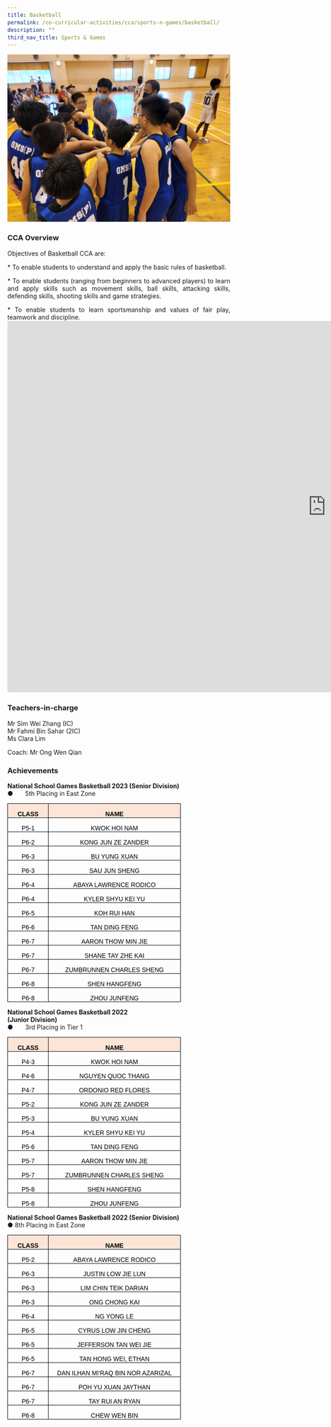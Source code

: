 ```yaml
---
title: Basketball
permalink: /co-curricular-activities/cca/sports-n-games/basketball/
description: ""
third_nav_title: Sports & Games
---
```


![](/images/BasB1.jpg)
### CCA Overview  
<p style="text-align: justify;">Objectives of Basketball CCA are:<br>
</p><p style="text-align: justify;">*   To enable students to understand and apply the basic rules of basketball.<br>
</p><p style="text-align: justify;">*   To enable students (ranging from beginners to advanced players) to learn and apply skills such as movement skills, ball skills, attacking skills, defending skills, shooting skills and game strategies.<br>
</p><p style="text-align: justify;">*   To enable students to learn sportsmanship and values of fair play, teamwork and discipline.<br>

<iframe allowfullscreen="true" height="839" width="1440" frameborder="0" src="https://docs.google.com/presentation/d/e/2PACX-1vRXGNqlQpZUnn017aoSsi3OcL826EMbV1Kg8FhG3hP6DDeihp8678DK89OLXpK0i2IWd6Ug-x0oI5Z3/embed?start=true&amp;loop=true&amp;delayms=3000"></iframe>

### Teachers-in-charge
Mr Sim Wei Zhang (IC)<br>
Mr Fahmi Bin Sahar (2IC)<br>
Ms Clara Lim

Coach: Mr Ong Wen Qian

### Achievements
**National School Games Basketball 2023 (Senior Division)**<br>
●&nbsp;&nbsp;&nbsp;&nbsp;&nbsp;&nbsp; 5th Placing in East Zone

<table class="MsoNormalTable" border="0" cellspacing="0" cellpadding="0" width="360" style="border-collapse:collapse;mso-table-layout-alt:fixed;mso-yfti-tbllook:
 1024;mso-padding-alt:0cm 5.4pt 0cm 5.4pt"><tbody><tr style="mso-yfti-irow:0;mso-yfti-firstrow:yes;height:20.1pt"><td width="77" style="width:57.75pt;border:solid black 1.0pt;mso-border-alt:
  solid black .5pt;background:#FCE4D6;padding:0cm 5.4pt 0cm 5.4pt;height:20.1pt"><p class="MsoNormal" align="center" style="margin-bottom:0cm;text-align:center;
  line-height:normal"><b style="mso-bidi-font-weight:normal"><span style="font-family:&quot;Arial&quot;,sans-serif;mso-fareast-font-family:Arial;
  color:black">CLASS</span></b></p></td><td width="283" style="width:212.25pt;border:solid black 1.0pt;border-left:
  none;mso-border-top-alt:solid black .5pt;mso-border-bottom-alt:solid black .5pt;
  mso-border-right-alt:solid black .5pt;background:#FCE4D6;padding:0cm 5.4pt 0cm 5.4pt;
  height:20.1pt"><p class="MsoNormal" align="center" style="margin-bottom:0cm;text-align:center;
  line-height:normal"><b style="mso-bidi-font-weight:normal"><span style="font-family:&quot;Arial&quot;,sans-serif;mso-fareast-font-family:Arial;
  color:black">NAME</span></b></p></td></tr><tr style="mso-yfti-irow:1;height:20.1pt"><td width="77" style="width:57.75pt;border:solid black 1.0pt;border-top:none;
  mso-border-left-alt:solid black .5pt;mso-border-bottom-alt:solid black .5pt;
  mso-border-right-alt:solid black .5pt;padding:0cm 5.4pt 0cm 5.4pt;height:
  20.1pt"><p class="MsoNormal" align="center" style="margin-bottom:0cm;text-align:center;
  line-height:normal"><span style="font-family:&quot;Arial&quot;,sans-serif;mso-fareast-font-family:
  Arial;color:black">P5-1</span></p></td><td width="283" style="width:212.25pt;border-top:none;border-left:none;
  border-bottom:solid black 1.0pt;border-right:solid black 1.0pt;mso-border-bottom-alt:
  solid black .5pt;mso-border-right-alt:solid black .5pt;padding:0cm 5.4pt 0cm 5.4pt;
  height:20.1pt"><p class="MsoNormal" align="center" style="margin-bottom:0cm;text-align:center;
  line-height:normal"><span style="font-family:&quot;Arial&quot;,sans-serif;mso-fareast-font-family:
  Arial;color:black">KWOK HOI NAM</span></p></td></tr><tr style="mso-yfti-irow:2;height:20.1pt"><td width="77" style="width:57.75pt;border:solid black 1.0pt;border-top:none;
  mso-border-left-alt:solid black .5pt;mso-border-bottom-alt:solid black .5pt;
  mso-border-right-alt:solid black .5pt;padding:0cm 5.4pt 0cm 5.4pt;height:
  20.1pt"><p class="MsoNormal" align="center" style="margin-bottom:0cm;text-align:center;
  line-height:normal"><span style="font-family:&quot;Arial&quot;,sans-serif;mso-fareast-font-family:
  Arial;color:black">P6-2</span></p></td><td width="283" style="width:212.25pt;border-top:none;border-left:none;
  border-bottom:solid black 1.0pt;border-right:solid black 1.0pt;mso-border-bottom-alt:
  solid black .5pt;mso-border-right-alt:solid black .5pt;padding:0cm 5.4pt 0cm 5.4pt;
  height:20.1pt"><p class="MsoNormal" align="center" style="margin-bottom:0cm;text-align:center;
  line-height:normal"><span style="font-family:&quot;Arial&quot;,sans-serif;mso-fareast-font-family:
  Arial;color:black">KONG JUN ZE ZANDER</span></p></td></tr><tr style="mso-yfti-irow:3;height:20.1pt"><td width="77" style="width:57.75pt;border:solid black 1.0pt;border-top:none;
  mso-border-left-alt:solid black .5pt;mso-border-bottom-alt:solid black .5pt;
  mso-border-right-alt:solid black .5pt;padding:0cm 5.4pt 0cm 5.4pt;height:
  20.1pt"><p class="MsoNormal" align="center" style="margin-bottom:0cm;text-align:center;
  line-height:normal"><span style="font-family:&quot;Arial&quot;,sans-serif;mso-fareast-font-family:
  Arial;color:black">P6-3</span></p></td><td width="283" style="width:212.25pt;border-top:none;border-left:none;
  border-bottom:solid black 1.0pt;border-right:solid black 1.0pt;mso-border-bottom-alt:
  solid black .5pt;mso-border-right-alt:solid black .5pt;padding:0cm 5.4pt 0cm 5.4pt;
  height:20.1pt"><p class="MsoNormal" align="center" style="margin-bottom:0cm;text-align:center;
  line-height:normal"><span style="font-family:&quot;Arial&quot;,sans-serif;mso-fareast-font-family:
  Arial;color:black">BU YUNG XUAN</span></p></td></tr><tr style="mso-yfti-irow:4;height:20.1pt"><td width="77" style="width:57.75pt;border:solid black 1.0pt;border-top:none;
  mso-border-left-alt:solid black .5pt;mso-border-bottom-alt:solid black .5pt;
  mso-border-right-alt:solid black .5pt;padding:0cm 5.4pt 0cm 5.4pt;height:
  20.1pt"><p class="MsoNormal" align="center" style="margin-bottom:0cm;text-align:center;
  line-height:normal"><span style="font-family:&quot;Arial&quot;,sans-serif;mso-fareast-font-family:
  Arial;color:black">P6-3</span></p></td><td width="283" style="width:212.25pt;border-top:none;border-left:none;
  border-bottom:solid black 1.0pt;border-right:solid black 1.0pt;mso-border-bottom-alt:
  solid black .5pt;mso-border-right-alt:solid black .5pt;padding:0cm 5.4pt 0cm 5.4pt;
  height:20.1pt"><p class="MsoNormal" align="center" style="margin-bottom:0cm;text-align:center;
  line-height:normal"><span style="font-family:&quot;Arial&quot;,sans-serif;mso-fareast-font-family:
  Arial;color:black">SAU JUN SHENG</span></p></td></tr><tr style="mso-yfti-irow:5;height:20.1pt"><td width="77" style="width:57.75pt;border:solid black 1.0pt;border-top:none;
  mso-border-left-alt:solid black .5pt;mso-border-bottom-alt:solid black .5pt;
  mso-border-right-alt:solid black .5pt;padding:0cm 5.4pt 0cm 5.4pt;height:
  20.1pt"><p class="MsoNormal" align="center" style="margin-bottom:0cm;text-align:center;
  line-height:normal"><span style="font-family:&quot;Arial&quot;,sans-serif;mso-fareast-font-family:
  Arial;color:black">P6-4</span></p></td><td width="283" style="width:212.25pt;border-top:none;border-left:none;
  border-bottom:solid black 1.0pt;border-right:solid black 1.0pt;mso-border-bottom-alt:
  solid black .5pt;mso-border-right-alt:solid black .5pt;padding:0cm 5.4pt 0cm 5.4pt;
  height:20.1pt"><p class="MsoNormal" align="center" style="margin-bottom:0cm;text-align:center;
  line-height:normal"><span style="font-family:&quot;Arial&quot;,sans-serif;mso-fareast-font-family:
  Arial;color:black">ABAYA LAWRENCE RODICO</span></p></td></tr><tr style="mso-yfti-irow:6;height:20.1pt"><td width="77" style="width:57.75pt;border:solid black 1.0pt;border-top:none;
  mso-border-left-alt:solid black .5pt;mso-border-bottom-alt:solid black .5pt;
  mso-border-right-alt:solid black .5pt;padding:0cm 5.4pt 0cm 5.4pt;height:
  20.1pt"><p class="MsoNormal" align="center" style="margin-bottom:0cm;text-align:center;
  line-height:normal"><span style="font-family:&quot;Arial&quot;,sans-serif;mso-fareast-font-family:
  Arial;color:black">P6-4</span></p></td><td width="283" style="width:212.25pt;border-top:none;border-left:none;
  border-bottom:solid black 1.0pt;border-right:solid black 1.0pt;mso-border-bottom-alt:
  solid black .5pt;mso-border-right-alt:solid black .5pt;padding:0cm 5.4pt 0cm 5.4pt;
  height:20.1pt"><p class="MsoNormal" align="center" style="margin-bottom:0cm;text-align:center;
  line-height:normal"><span style="font-family:&quot;Arial&quot;,sans-serif;mso-fareast-font-family:
  Arial;color:black">KYLER SHYU KEI YU</span></p></td></tr><tr style="mso-yfti-irow:7;height:20.1pt"><td width="77" style="width:57.75pt;border:solid black 1.0pt;border-top:none;
  mso-border-left-alt:solid black .5pt;mso-border-bottom-alt:solid black .5pt;
  mso-border-right-alt:solid black .5pt;padding:0cm 5.4pt 0cm 5.4pt;height:
  20.1pt"><p class="MsoNormal" align="center" style="margin-bottom:0cm;text-align:center;
  line-height:normal"><span style="font-family:&quot;Arial&quot;,sans-serif;mso-fareast-font-family:
  Arial;color:black">P6-5</span></p></td><td width="283" style="width:212.25pt;border-top:none;border-left:none;
  border-bottom:solid black 1.0pt;border-right:solid black 1.0pt;mso-border-bottom-alt:
  solid black .5pt;mso-border-right-alt:solid black .5pt;padding:0cm 5.4pt 0cm 5.4pt;
  height:20.1pt"><p class="MsoNormal" align="center" style="margin-bottom:0cm;text-align:center;
  line-height:normal"><span style="font-family:&quot;Arial&quot;,sans-serif;mso-fareast-font-family:
  Arial;color:black">KOH RUI HAN</span></p></td></tr><tr style="mso-yfti-irow:8;height:20.1pt"><td width="77" style="width:57.75pt;border:solid black 1.0pt;border-top:none;
  mso-border-left-alt:solid black .5pt;mso-border-bottom-alt:solid black .5pt;
  mso-border-right-alt:solid black .5pt;padding:0cm 5.4pt 0cm 5.4pt;height:
  20.1pt"><p class="MsoNormal" align="center" style="margin-bottom:0cm;text-align:center;
  line-height:normal"><span style="font-family:&quot;Arial&quot;,sans-serif;mso-fareast-font-family:
  Arial;color:black">P6-6</span></p></td><td width="283" style="width:212.25pt;border-top:none;border-left:none;
  border-bottom:solid black 1.0pt;border-right:solid black 1.0pt;mso-border-bottom-alt:
  solid black .5pt;mso-border-right-alt:solid black .5pt;padding:0cm 5.4pt 0cm 5.4pt;
  height:20.1pt"><p class="MsoNormal" align="center" style="margin-bottom:0cm;text-align:center;
  line-height:normal"><span style="font-family:&quot;Arial&quot;,sans-serif;mso-fareast-font-family:
  Arial;color:black">TAN DING FENG</span></p></td></tr><tr style="mso-yfti-irow:9;height:20.1pt"><td width="77" style="width:57.75pt;border:solid black 1.0pt;border-top:none;
  mso-border-left-alt:solid black .5pt;mso-border-bottom-alt:solid black .5pt;
  mso-border-right-alt:solid black .5pt;padding:0cm 5.4pt 0cm 5.4pt;height:
  20.1pt"><p class="MsoNormal" align="center" style="margin-bottom:0cm;text-align:center;
  line-height:normal"><span style="font-family:&quot;Arial&quot;,sans-serif;mso-fareast-font-family:
  Arial;color:black">P6-7</span></p></td><td width="283" style="width:212.25pt;border-top:none;border-left:none;
  border-bottom:solid black 1.0pt;border-right:solid black 1.0pt;mso-border-bottom-alt:
  solid black .5pt;mso-border-right-alt:solid black .5pt;padding:0cm 5.4pt 0cm 5.4pt;
  height:20.1pt"><p class="MsoNormal" align="center" style="margin-bottom:0cm;text-align:center;
  line-height:normal"><span style="font-family:&quot;Arial&quot;,sans-serif;mso-fareast-font-family:
  Arial;color:black">AARON THOW MIN JIE</span></p></td></tr><tr style="mso-yfti-irow:10;height:20.1pt"><td width="77" style="width:57.75pt;border:solid black 1.0pt;border-top:none;
  mso-border-left-alt:solid black .5pt;mso-border-bottom-alt:solid black .5pt;
  mso-border-right-alt:solid black .5pt;padding:0cm 5.4pt 0cm 5.4pt;height:
  20.1pt"><p class="MsoNormal" align="center" style="margin-bottom:0cm;text-align:center;
  line-height:normal"><span style="font-family:&quot;Arial&quot;,sans-serif;mso-fareast-font-family:
  Arial;color:black">P6-7</span></p></td><td width="283" style="width:212.25pt;border-top:none;border-left:none;
  border-bottom:solid black 1.0pt;border-right:solid black 1.0pt;mso-border-bottom-alt:
  solid black .5pt;mso-border-right-alt:solid black .5pt;padding:0cm 5.4pt 0cm 5.4pt;
  height:20.1pt"><p class="MsoNormal" align="center" style="margin-bottom:0cm;text-align:center;
  line-height:normal"><span style="font-family:&quot;Arial&quot;,sans-serif;mso-fareast-font-family:
  Arial;color:black">SHANE TAY ZHE KAI</span></p></td></tr><tr style="mso-yfti-irow:11;height:20.1pt"><td width="77" style="width:57.75pt;border:solid black 1.0pt;border-top:none;
  mso-border-left-alt:solid black .5pt;mso-border-bottom-alt:solid black .5pt;
  mso-border-right-alt:solid black .5pt;padding:0cm 5.4pt 0cm 5.4pt;height:
  20.1pt"><p class="MsoNormal" align="center" style="margin-bottom:0cm;text-align:center;
  line-height:normal"><span style="font-family:&quot;Arial&quot;,sans-serif;mso-fareast-font-family:
  Arial;color:black">P6-7</span></p></td><td width="283" style="width:212.25pt;border-top:none;border-left:none;
  border-bottom:solid black 1.0pt;border-right:solid black 1.0pt;mso-border-bottom-alt:
  solid black .5pt;mso-border-right-alt:solid black .5pt;padding:0cm 5.4pt 0cm 5.4pt;
  height:20.1pt"><p class="MsoNormal" align="center" style="margin-bottom:0cm;text-align:center;
  line-height:normal"><span style="font-family:&quot;Arial&quot;,sans-serif;mso-fareast-font-family:
  Arial;color:black">ZUMBRUNNEN CHARLES SHENG</span></p></td></tr><tr style="mso-yfti-irow:12;height:20.1pt"><td width="77" style="width:57.75pt;border:solid black 1.0pt;border-top:none;
  mso-border-left-alt:solid black .5pt;mso-border-bottom-alt:solid black .5pt;
  mso-border-right-alt:solid black .5pt;padding:0cm 5.4pt 0cm 5.4pt;height:
  20.1pt"><p class="MsoNormal" align="center" style="margin-bottom:0cm;text-align:center;
  line-height:normal"><span style="font-family:&quot;Arial&quot;,sans-serif;mso-fareast-font-family:
  Arial;color:black">P6-8</span></p></td><td width="283" style="width:212.25pt;border-top:none;border-left:none;
  border-bottom:solid black 1.0pt;border-right:solid black 1.0pt;mso-border-bottom-alt:
  solid black .5pt;mso-border-right-alt:solid black .5pt;padding:0cm 5.4pt 0cm 5.4pt;
  height:20.1pt"><p class="MsoNormal" align="center" style="margin-bottom:0cm;text-align:center;
  line-height:normal"><span style="font-family:&quot;Arial&quot;,sans-serif;mso-fareast-font-family:
  Arial;color:black">SHEN HANGFENG</span></p></td></tr><tr style="mso-yfti-irow:13;mso-yfti-lastrow:yes;height:20.1pt"><td width="77" style="width:57.75pt;border:solid black 1.0pt;border-top:none;
  mso-border-left-alt:solid black .5pt;mso-border-bottom-alt:solid black .5pt;
  mso-border-right-alt:solid black .5pt;padding:0cm 5.4pt 0cm 5.4pt;height:
  20.1pt"><p class="MsoNormal" align="center" style="margin-bottom:0cm;text-align:center;
  line-height:normal"><span style="font-family:&quot;Arial&quot;,sans-serif;mso-fareast-font-family:
  Arial;color:black">P6-8</span></p></td><td width="283" style="width:212.25pt;border-top:none;border-left:none;
  border-bottom:solid black 1.0pt;border-right:solid black 1.0pt;mso-border-bottom-alt:
  solid black .5pt;mso-border-right-alt:solid black .5pt;padding:0cm 5.4pt 0cm 5.4pt;
  height:20.1pt"><p class="MsoNormal" align="center" style="margin-bottom:0cm;text-align:center;
  line-height:normal"><span style="font-family:&quot;Arial&quot;,sans-serif;mso-fareast-font-family:
  Arial;color:black">ZHOU JUNFENG</span></p></td></tr></tbody></table>
	
**National School Games Basketball 2022  
(Junior Division)**<br>
●&nbsp;&nbsp;&nbsp;&nbsp;&nbsp;&nbsp; 3rd Placing in Tier 1
        <!-- /\* Font Definitions \*/ @font-face {font-family:Latha; panose-1:2 0 4 0 0 0 0 0 0 0; mso-font-charset:0; mso-generic-font-family:swiss; mso-font-pitch:variable; mso-font-signature:1048579 0 0 0 1 0;} @font-face {font-family:"Cambria Math"; panose-1:2 4 5 3 5 4 6 3 2 4; mso-font-charset:0; mso-generic-font-family:roman; mso-font-pitch:variable; mso-font-signature:-536869121 1107305727 33554432 0 415 0;} @font-face {font-family:Calibri; panose-1:2 15 5 2 2 2 4 3 2 4; mso-font-charset:0; mso-generic-font-family:swiss; mso-font-pitch:variable; mso-font-signature:-469750017 -1073732485 9 0 511 0;} /\* Style Definitions \*/ p.MsoNormal, li.MsoNormal, div.MsoNormal {mso-style-unhide:no; mso-style-qformat:yes; mso-style-parent:""; margin-top:0cm; margin-right:0cm; margin-bottom:8.0pt; margin-left:0cm; line-height:107%; mso-pagination:widow-orphan; font-size:11.0pt; font-family:"Calibri",sans-serif; mso-fareast-font-family:Calibri; mso-bidi-font-family:Latha;} .MsoChpDefault {mso-style-type:export-only; mso-default-props:yes; font-family:"Calibri",sans-serif; mso-ascii-font-family:Calibri; mso-fareast-font-family:Calibri; mso-hansi-font-family:Calibri; mso-bidi-font-family:Calibri;} .MsoPapDefault {mso-style-type:export-only; margin-bottom:8.0pt; line-height:107%;} @page WordSection1 {size:612.0pt 792.0pt; margin:72.0pt 72.0pt 72.0pt 72.0pt; mso-header-margin:36.0pt; mso-footer-margin:36.0pt; mso-paper-source:0;} div.WordSection1 {page:WordSection1;} -->

<table class="MsoNormalTable" border="0" cellspacing="0" cellpadding="0" width="360" style="border-collapse:collapse;mso-table-layout-alt:fixed;mso-yfti-tbllook:
 1024;mso-padding-alt:0cm 5.4pt 0cm 5.4pt"><tbody><tr style="mso-yfti-irow:0;mso-yfti-firstrow:yes;height:20.1pt"><td width="77" style="width:57.75pt;border:solid black 1.0pt;mso-border-alt:
  solid black .5pt;background:#FCE4D6;padding:0cm 5.4pt 0cm 5.4pt;height:20.1pt"><p class="MsoNormal" align="center" style="margin-bottom:0cm;text-align:center;
  line-height:normal"><b style="mso-bidi-font-weight:normal"><span style="font-family:&quot;Arial&quot;,sans-serif;mso-fareast-font-family:Arial;
  color:black">CLASS</span></b></p></td><td width="283" style="width:212.25pt;border:solid black 1.0pt;border-left:
  none;mso-border-top-alt:solid black .5pt;mso-border-bottom-alt:solid black .5pt;
  mso-border-right-alt:solid black .5pt;background:#FCE4D6;padding:0cm 5.4pt 0cm 5.4pt;
  height:20.1pt"><p class="MsoNormal" align="center" style="margin-bottom:0cm;text-align:center;
  line-height:normal"><b style="mso-bidi-font-weight:normal"><span style="font-family:&quot;Arial&quot;,sans-serif;mso-fareast-font-family:Arial;
  color:black">NAME</span></b></p></td></tr><tr style="mso-yfti-irow:1;height:20.1pt"><td width="77" style="width:57.75pt;border:solid black 1.0pt;border-top:none;
  mso-border-left-alt:solid black .5pt;mso-border-bottom-alt:solid black .5pt;
  mso-border-right-alt:solid black .5pt;padding:0cm 5.4pt 0cm 5.4pt;height:
  20.1pt"><p class="MsoNormal" align="center" style="margin-bottom:0cm;text-align:center;
  line-height:normal"><span style="font-family:&quot;Arial&quot;,sans-serif;mso-fareast-font-family:
  Arial;color:black">P4-3</span></p></td><td width="283" style="width:212.25pt;border-top:none;border-left:none;
  border-bottom:solid black 1.0pt;border-right:solid black 1.0pt;mso-border-bottom-alt:
  solid black .5pt;mso-border-right-alt:solid black .5pt;padding:0cm 5.4pt 0cm 5.4pt;
  height:20.1pt"><p class="MsoNormal" align="center" style="margin-bottom:0cm;text-align:center;
  line-height:normal"><span style="font-family:&quot;Arial&quot;,sans-serif;mso-fareast-font-family:
  Arial;color:black">KWOK HOI NAM</span></p></td></tr><tr style="mso-yfti-irow:2;height:20.1pt"><td width="77" style="width:57.75pt;border:solid black 1.0pt;border-top:none;
  mso-border-left-alt:solid black .5pt;mso-border-bottom-alt:solid black .5pt;
  mso-border-right-alt:solid black .5pt;padding:0cm 5.4pt 0cm 5.4pt;height:
  20.1pt"><p class="MsoNormal" align="center" style="margin-bottom:0cm;text-align:center;
  line-height:normal"><span style="font-family:&quot;Arial&quot;,sans-serif;mso-fareast-font-family:
  Arial;color:black">P4-6</span></p></td><td width="283" style="width:212.25pt;border-top:none;border-left:none;
  border-bottom:solid black 1.0pt;border-right:solid black 1.0pt;mso-border-bottom-alt:
  solid black .5pt;mso-border-right-alt:solid black .5pt;padding:0cm 5.4pt 0cm 5.4pt;
  height:20.1pt"><p class="MsoNormal" align="center" style="margin-bottom:0cm;text-align:center;
  line-height:normal"><span style="font-family:&quot;Arial&quot;,sans-serif;mso-fareast-font-family:
  Arial;color:black">NGUYEN QUOC THANG</span></p></td></tr><tr style="mso-yfti-irow:3;height:20.1pt"><td width="77" style="width:57.75pt;border:solid black 1.0pt;border-top:none;
  mso-border-left-alt:solid black .5pt;mso-border-bottom-alt:solid black .5pt;
  mso-border-right-alt:solid black .5pt;padding:0cm 5.4pt 0cm 5.4pt;height:
  20.1pt"><p class="MsoNormal" align="center" style="margin-bottom:0cm;text-align:center;
  line-height:normal"><span style="font-family:&quot;Arial&quot;,sans-serif;mso-fareast-font-family:
  Arial;color:black">P4-7</span></p></td><td width="283" style="width:212.25pt;border-top:none;border-left:none;
  border-bottom:solid black 1.0pt;border-right:solid black 1.0pt;mso-border-bottom-alt:
  solid black .5pt;mso-border-right-alt:solid black .5pt;padding:0cm 5.4pt 0cm 5.4pt;
  height:20.1pt"><p class="MsoNormal" align="center" style="margin-bottom:0cm;text-align:center;
  line-height:normal"><span style="font-family:&quot;Arial&quot;,sans-serif;mso-fareast-font-family:
  Arial;color:black">ORDONIO RED FLORES</span></p></td></tr><tr style="mso-yfti-irow:4;height:20.1pt"><td width="77" style="width:57.75pt;border:solid black 1.0pt;border-top:none;
  mso-border-left-alt:solid black .5pt;mso-border-bottom-alt:solid black .5pt;
  mso-border-right-alt:solid black .5pt;padding:0cm 5.4pt 0cm 5.4pt;height:
  20.1pt"><p class="MsoNormal" align="center" style="margin-bottom:0cm;text-align:center;
  line-height:normal"><span style="font-family:&quot;Arial&quot;,sans-serif;mso-fareast-font-family:
  Arial;color:black">P5-2</span></p></td><td width="283" style="width:212.25pt;border-top:none;border-left:none;
  border-bottom:solid black 1.0pt;border-right:solid black 1.0pt;mso-border-bottom-alt:
  solid black .5pt;mso-border-right-alt:solid black .5pt;padding:0cm 5.4pt 0cm 5.4pt;
  height:20.1pt"><p class="MsoNormal" align="center" style="margin-bottom:0cm;text-align:center;
  line-height:normal"><span style="font-family:&quot;Arial&quot;,sans-serif;mso-fareast-font-family:
  Arial;color:black">KONG JUN ZE ZANDER</span></p></td></tr><tr style="mso-yfti-irow:5;height:20.1pt"><td width="77" style="width:57.75pt;border:solid black 1.0pt;border-top:none;
  mso-border-left-alt:solid black .5pt;mso-border-bottom-alt:solid black .5pt;
  mso-border-right-alt:solid black .5pt;padding:0cm 5.4pt 0cm 5.4pt;height:
  20.1pt"><p class="MsoNormal" align="center" style="margin-bottom:0cm;text-align:center;
  line-height:normal"><span style="font-family:&quot;Arial&quot;,sans-serif;mso-fareast-font-family:
  Arial;color:black">P5-3</span></p></td><td width="283" style="width:212.25pt;border-top:none;border-left:none;
  border-bottom:solid black 1.0pt;border-right:solid black 1.0pt;mso-border-bottom-alt:
  solid black .5pt;mso-border-right-alt:solid black .5pt;padding:0cm 5.4pt 0cm 5.4pt;
  height:20.1pt"><p class="MsoNormal" align="center" style="margin-bottom:0cm;text-align:center;
  line-height:normal"><span style="font-family:&quot;Arial&quot;,sans-serif;mso-fareast-font-family:
  Arial;color:black">BU YUNG XUAN</span></p></td></tr><tr style="mso-yfti-irow:6;height:20.1pt"><td width="77" style="width:57.75pt;border:solid black 1.0pt;border-top:none;
  mso-border-left-alt:solid black .5pt;mso-border-bottom-alt:solid black .5pt;
  mso-border-right-alt:solid black .5pt;padding:0cm 5.4pt 0cm 5.4pt;height:
  20.1pt"><p class="MsoNormal" align="center" style="margin-bottom:0cm;text-align:center;
  line-height:normal"><span style="font-family:&quot;Arial&quot;,sans-serif;mso-fareast-font-family:
  Arial;color:black">P5-4</span></p></td><td width="283" style="width:212.25pt;border-top:none;border-left:none;
  border-bottom:solid black 1.0pt;border-right:solid black 1.0pt;mso-border-bottom-alt:
  solid black .5pt;mso-border-right-alt:solid black .5pt;padding:0cm 5.4pt 0cm 5.4pt;
  height:20.1pt"><p class="MsoNormal" align="center" style="margin-bottom:0cm;text-align:center;
  line-height:normal"><span style="font-family:&quot;Arial&quot;,sans-serif;mso-fareast-font-family:
  Arial;color:black">KYLER SHYU KEI YU</span></p></td></tr><tr style="mso-yfti-irow:7;height:20.1pt"><td width="77" style="width:57.75pt;border:solid black 1.0pt;border-top:none;
  mso-border-left-alt:solid black .5pt;mso-border-bottom-alt:solid black .5pt;
  mso-border-right-alt:solid black .5pt;padding:0cm 5.4pt 0cm 5.4pt;height:
  20.1pt"><p class="MsoNormal" align="center" style="margin-bottom:0cm;text-align:center;
  line-height:normal"><span style="font-family:&quot;Arial&quot;,sans-serif;mso-fareast-font-family:
  Arial;color:black">P5-6</span></p></td><td width="283" style="width:212.25pt;border-top:none;border-left:none;
  border-bottom:solid black 1.0pt;border-right:solid black 1.0pt;mso-border-bottom-alt:
  solid black .5pt;mso-border-right-alt:solid black .5pt;padding:0cm 5.4pt 0cm 5.4pt;
  height:20.1pt"><p class="MsoNormal" align="center" style="margin-bottom:0cm;text-align:center;
  line-height:normal"><span style="font-family:&quot;Arial&quot;,sans-serif;mso-fareast-font-family:
  Arial;color:black">TAN DING FENG</span></p></td></tr><tr style="mso-yfti-irow:8;height:20.1pt"><td width="77" style="width:57.75pt;border:solid black 1.0pt;border-top:none;
  mso-border-left-alt:solid black .5pt;mso-border-bottom-alt:solid black .5pt;
  mso-border-right-alt:solid black .5pt;padding:0cm 5.4pt 0cm 5.4pt;height:
  20.1pt"><p class="MsoNormal" align="center" style="margin-bottom:0cm;text-align:center;
  line-height:normal"><span style="font-family:&quot;Arial&quot;,sans-serif;mso-fareast-font-family:
  Arial;color:black">P5-7</span></p></td><td width="283" style="width:212.25pt;border-top:none;border-left:none;
  border-bottom:solid black 1.0pt;border-right:solid black 1.0pt;mso-border-bottom-alt:
  solid black .5pt;mso-border-right-alt:solid black .5pt;padding:0cm 5.4pt 0cm 5.4pt;
  height:20.1pt"><p class="MsoNormal" align="center" style="margin-bottom:0cm;text-align:center;
  line-height:normal"><span style="font-family:&quot;Arial&quot;,sans-serif;mso-fareast-font-family:
  Arial;color:black">AARON THOW MIN JIE</span></p></td></tr><tr style="mso-yfti-irow:9;height:20.1pt"><td width="77" style="width:57.75pt;border:solid black 1.0pt;border-top:none;
  mso-border-left-alt:solid black .5pt;mso-border-bottom-alt:solid black .5pt;
  mso-border-right-alt:solid black .5pt;padding:0cm 5.4pt 0cm 5.4pt;height:
  20.1pt"><p class="MsoNormal" align="center" style="margin-bottom:0cm;text-align:center;
  line-height:normal"><span style="font-family:&quot;Arial&quot;,sans-serif;mso-fareast-font-family:
  Arial;color:black">P5-7</span></p></td><td width="283" style="width:212.25pt;border-top:none;border-left:none;
  border-bottom:solid black 1.0pt;border-right:solid black 1.0pt;mso-border-bottom-alt:
  solid black .5pt;mso-border-right-alt:solid black .5pt;padding:0cm 5.4pt 0cm 5.4pt;
  height:20.1pt"><p class="MsoNormal" align="center" style="margin-bottom:0cm;text-align:center;
  line-height:normal"><span style="font-family:&quot;Arial&quot;,sans-serif;mso-fareast-font-family:
  Arial;color:black">ZUMBRUNNEN CHARLES SHENG</span></p></td></tr><tr style="mso-yfti-irow:10;height:20.1pt"><td width="77" style="width:57.75pt;border:solid black 1.0pt;border-top:none;
  mso-border-left-alt:solid black .5pt;mso-border-bottom-alt:solid black .5pt;
  mso-border-right-alt:solid black .5pt;padding:0cm 5.4pt 0cm 5.4pt;height:
  20.1pt"><p class="MsoNormal" align="center" style="margin-bottom:0cm;text-align:center;
  line-height:normal"><span style="font-family:&quot;Arial&quot;,sans-serif;mso-fareast-font-family:
  Arial;color:black">P5-8</span></p></td><td width="283" style="width:212.25pt;border-top:none;border-left:none;
  border-bottom:solid black 1.0pt;border-right:solid black 1.0pt;mso-border-bottom-alt:
  solid black .5pt;mso-border-right-alt:solid black .5pt;padding:0cm 5.4pt 0cm 5.4pt;
  height:20.1pt"><p class="MsoNormal" align="center" style="margin-bottom:0cm;text-align:center;
  line-height:normal"><span style="font-family:&quot;Arial&quot;,sans-serif;mso-fareast-font-family:
  Arial;color:black">SHEN HANGFENG</span></p></td></tr><tr style="mso-yfti-irow:11;mso-yfti-lastrow:yes;height:20.1pt"><td width="77" style="width:57.75pt;border:solid black 1.0pt;border-top:none;
  mso-border-left-alt:solid black .5pt;mso-border-bottom-alt:solid black .5pt;
  mso-border-right-alt:solid black .5pt;padding:0cm 5.4pt 0cm 5.4pt;height:
  20.1pt"><p class="MsoNormal" align="center" style="margin-bottom:0cm;text-align:center;
  line-height:normal"><span style="font-family:&quot;Arial&quot;,sans-serif;mso-fareast-font-family:
  Arial;color:black">P5-8</span></p></td><td width="283" style="width:212.25pt;border-top:none;border-left:none;
  border-bottom:solid black 1.0pt;border-right:solid black 1.0pt;mso-border-bottom-alt:
  solid black .5pt;mso-border-right-alt:solid black .5pt;padding:0cm 5.4pt 0cm 5.4pt;
  height:20.1pt"><p class="MsoNormal" align="center" style="margin-bottom:0cm;text-align:center;
  line-height:normal"><span style="font-family:&quot;Arial&quot;,sans-serif;mso-fareast-font-family:
  Arial;color:black">ZHOU JUNFENG</span></p></td></tr></tbody></table>

**National School Games Basketball 2022 (Senior Division)**<br>
●	8th Placing in East Zone

<table class="MsoNormalTable" border="0" cellspacing="0" cellpadding="0" width="360" style="border-collapse:collapse;mso-table-layout-alt:fixed;mso-yfti-tbllook:
 1024;mso-padding-alt:0cm 5.4pt 0cm 5.4pt"><tbody><tr style="mso-yfti-irow:0;mso-yfti-firstrow:yes;height:20.1pt"><td width="77" style="width:57.75pt;border:solid black 1.0pt;mso-border-alt:
  solid black .5pt;background:#FCE4D6;padding:0cm 5.4pt 0cm 5.4pt;height:20.1pt"><p class="MsoNormal" align="center" style="margin-bottom:0cm;text-align:center;
  line-height:normal"><b style="mso-bidi-font-weight:normal"><span style="font-family:&quot;Arial&quot;,sans-serif;mso-fareast-font-family:Arial;
  color:black">CLASS</span></b></p></td><td width="283" style="width:212.25pt;border:solid black 1.0pt;border-left:
  none;mso-border-top-alt:solid black .5pt;mso-border-bottom-alt:solid black .5pt;
  mso-border-right-alt:solid black .5pt;background:#FCE4D6;padding:0cm 5.4pt 0cm 5.4pt;
  height:20.1pt"><p class="MsoNormal" align="center" style="margin-bottom:0cm;text-align:center;
  line-height:normal"><b style="mso-bidi-font-weight:normal"><span style="font-family:&quot;Arial&quot;,sans-serif;mso-fareast-font-family:Arial;
  color:black">NAME</span></b></p></td></tr><tr style="mso-yfti-irow:1;height:20.1pt"><td width="77" style="width:57.75pt;border:solid black 1.0pt;border-top:none;
  mso-border-left-alt:solid black .5pt;mso-border-bottom-alt:solid black .5pt;
  mso-border-right-alt:solid black .5pt;padding:0cm 5.4pt 0cm 5.4pt;height:
  20.1pt"><p class="MsoNormal" align="center" style="margin-bottom:0cm;text-align:center;
  line-height:normal"><span style="font-family:&quot;Arial&quot;,sans-serif;mso-fareast-font-family:
  Arial;color:black">P5-2</span></p></td><td width="283" style="width:212.25pt;border-top:none;border-left:none;
  border-bottom:solid black 1.0pt;border-right:solid black 1.0pt;mso-border-bottom-alt:
  solid black .5pt;mso-border-right-alt:solid black .5pt;padding:0cm 5.4pt 0cm 5.4pt;
  height:20.1pt"><p class="MsoNormal" align="center" style="margin-bottom:0cm;text-align:center;
  line-height:normal"><span style="font-family:&quot;Arial&quot;,sans-serif;mso-fareast-font-family:
  Arial;color:black">ABAYA LAWRENCE RODICO</span></p></td></tr><tr style="mso-yfti-irow:2;height:20.1pt"><td width="77" style="width:57.75pt;border:solid black 1.0pt;border-top:none;
  mso-border-left-alt:solid black .5pt;mso-border-bottom-alt:solid black .5pt;
  mso-border-right-alt:solid black .5pt;padding:0cm 5.4pt 0cm 5.4pt;height:
  20.1pt"><p class="MsoNormal" align="center" style="margin-bottom:0cm;text-align:center;
  line-height:normal"><span style="font-family:&quot;Arial&quot;,sans-serif;mso-fareast-font-family:
  Arial;color:black">P6-3</span></p></td><td width="283" style="width:212.25pt;border-top:none;border-left:none;
  border-bottom:solid black 1.0pt;border-right:solid black 1.0pt;mso-border-bottom-alt:
  solid black .5pt;mso-border-right-alt:solid black .5pt;padding:0cm 5.4pt 0cm 5.4pt;
  height:20.1pt"><p class="MsoNormal" align="center" style="margin-bottom:0cm;text-align:center;
  line-height:normal"><span style="font-family:&quot;Arial&quot;,sans-serif;mso-fareast-font-family:
  Arial;color:black">JUSTIN LOW JIE LUN</span></p></td></tr><tr style="mso-yfti-irow:3;height:20.1pt"><td width="77" style="width:57.75pt;border:solid black 1.0pt;border-top:none;
  mso-border-left-alt:solid black .5pt;mso-border-bottom-alt:solid black .5pt;
  mso-border-right-alt:solid black .5pt;padding:0cm 5.4pt 0cm 5.4pt;height:
  20.1pt"><p class="MsoNormal" align="center" style="margin-bottom:0cm;text-align:center;
  line-height:normal"><span style="font-family:&quot;Arial&quot;,sans-serif;mso-fareast-font-family:
  Arial;color:black">P6-3</span></p></td><td width="283" style="width:212.25pt;border-top:none;border-left:none;
  border-bottom:solid black 1.0pt;border-right:solid black 1.0pt;mso-border-bottom-alt:
  solid black .5pt;mso-border-right-alt:solid black .5pt;padding:0cm 5.4pt 0cm 5.4pt;
  height:20.1pt"><p class="MsoNormal" align="center" style="margin-bottom:0cm;text-align:center;
  line-height:normal"><span style="font-family:&quot;Arial&quot;,sans-serif;mso-fareast-font-family:
  Arial;color:black">LIM CHIN TEIK DARIAN</span></p></td></tr><tr style="mso-yfti-irow:4;height:20.1pt"><td width="77" style="width:57.75pt;border:solid black 1.0pt;border-top:none;
  mso-border-left-alt:solid black .5pt;mso-border-bottom-alt:solid black .5pt;
  mso-border-right-alt:solid black .5pt;padding:0cm 5.4pt 0cm 5.4pt;height:
  20.1pt"><p class="MsoNormal" align="center" style="margin-bottom:0cm;text-align:center;
  line-height:normal"><span style="font-family:&quot;Arial&quot;,sans-serif;mso-fareast-font-family:
  Arial;color:black">P6-3</span></p></td><td width="283" style="width:212.25pt;border-top:none;border-left:none;
  border-bottom:solid black 1.0pt;border-right:solid black 1.0pt;mso-border-bottom-alt:
  solid black .5pt;mso-border-right-alt:solid black .5pt;padding:0cm 5.4pt 0cm 5.4pt;
  height:20.1pt"><p class="MsoNormal" align="center" style="margin-bottom:0cm;text-align:center;
  line-height:normal"><span style="font-family:&quot;Arial&quot;,sans-serif;mso-fareast-font-family:
  Arial;color:black">ONG CHONG KAI</span></p></td></tr><tr style="mso-yfti-irow:5;height:20.1pt"><td width="77" style="width:57.75pt;border:solid black 1.0pt;border-top:none;
  mso-border-left-alt:solid black .5pt;mso-border-bottom-alt:solid black .5pt;
  mso-border-right-alt:solid black .5pt;padding:0cm 5.4pt 0cm 5.4pt;height:
  20.1pt"><p class="MsoNormal" align="center" style="margin-bottom:0cm;text-align:center;
  line-height:normal"><span style="font-family:&quot;Arial&quot;,sans-serif;mso-fareast-font-family:
  Arial;color:black">P6-4</span></p></td><td width="283" style="width:212.25pt;border-top:none;border-left:none;
  border-bottom:solid black 1.0pt;border-right:solid black 1.0pt;mso-border-bottom-alt:
  solid black .5pt;mso-border-right-alt:solid black .5pt;padding:0cm 5.4pt 0cm 5.4pt;
  height:20.1pt"><p class="MsoNormal" align="center" style="margin-bottom:0cm;text-align:center;
  line-height:normal"><span style="font-family:&quot;Arial&quot;,sans-serif;mso-fareast-font-family:
  Arial;color:black">NG YONG LE</span></p></td></tr><tr style="mso-yfti-irow:6;height:20.1pt"><td width="77" style="width:57.75pt;border:solid black 1.0pt;border-top:none;
  mso-border-left-alt:solid black .5pt;mso-border-bottom-alt:solid black .5pt;
  mso-border-right-alt:solid black .5pt;padding:0cm 5.4pt 0cm 5.4pt;height:
  20.1pt"><p class="MsoNormal" align="center" style="margin-bottom:0cm;text-align:center;
  line-height:normal"><span style="font-family:&quot;Arial&quot;,sans-serif;mso-fareast-font-family:
  Arial;color:black">P6-5</span></p></td><td width="283" style="width:212.25pt;border-top:none;border-left:none;
  border-bottom:solid black 1.0pt;border-right:solid black 1.0pt;mso-border-bottom-alt:
  solid black .5pt;mso-border-right-alt:solid black .5pt;padding:0cm 5.4pt 0cm 5.4pt;
  height:20.1pt"><p class="MsoNormal" align="center" style="margin-bottom:0cm;text-align:center;
  line-height:normal"><span style="font-family:&quot;Arial&quot;,sans-serif;mso-fareast-font-family:
  Arial;color:black">CYRUS LOW JIN CHENG</span></p></td></tr><tr style="mso-yfti-irow:7;height:20.1pt"><td width="77" style="width:57.75pt;border:solid black 1.0pt;border-top:none;
  mso-border-left-alt:solid black .5pt;mso-border-bottom-alt:solid black .5pt;
  mso-border-right-alt:solid black .5pt;padding:0cm 5.4pt 0cm 5.4pt;height:
  20.1pt"><p class="MsoNormal" align="center" style="margin-bottom:0cm;text-align:center;
  line-height:normal"><span style="font-family:&quot;Arial&quot;,sans-serif;mso-fareast-font-family:
  Arial;color:black">P6-5</span></p></td><td width="283" style="width:212.25pt;border-top:none;border-left:none;
  border-bottom:solid black 1.0pt;border-right:solid black 1.0pt;mso-border-bottom-alt:
  solid black .5pt;mso-border-right-alt:solid black .5pt;padding:0cm 5.4pt 0cm 5.4pt;
  height:20.1pt"><p class="MsoNormal" align="center" style="margin-bottom:0cm;text-align:center;
  line-height:normal"><span style="font-family:&quot;Arial&quot;,sans-serif;mso-fareast-font-family:
  Arial;color:black">JEFFERSON TAN WEI JIE</span></p></td></tr><tr style="mso-yfti-irow:8;height:20.1pt"><td width="77" style="width:57.75pt;border:solid black 1.0pt;border-top:none;
  mso-border-left-alt:solid black .5pt;mso-border-bottom-alt:solid black .5pt;
  mso-border-right-alt:solid black .5pt;padding:0cm 5.4pt 0cm 5.4pt;height:
  20.1pt"><p class="MsoNormal" align="center" style="margin-bottom:0cm;text-align:center;
  line-height:normal"><span style="font-family:&quot;Arial&quot;,sans-serif;mso-fareast-font-family:
  Arial;color:black">P6-5</span></p></td><td width="283" style="width:212.25pt;border-top:none;border-left:none;
  border-bottom:solid black 1.0pt;border-right:solid black 1.0pt;mso-border-bottom-alt:
  solid black .5pt;mso-border-right-alt:solid black .5pt;padding:0cm 5.4pt 0cm 5.4pt;
  height:20.1pt"><p class="MsoNormal" align="center" style="margin-bottom:0cm;text-align:center;
  line-height:normal"><span style="font-family:&quot;Arial&quot;,sans-serif;mso-fareast-font-family:
  Arial;color:black">TAN HONG WEI, ETHAN</span></p></td></tr><tr style="mso-yfti-irow:9;height:20.1pt"><td width="77" style="width:57.75pt;border:solid black 1.0pt;border-top:none;
  mso-border-left-alt:solid black .5pt;mso-border-bottom-alt:solid black .5pt;
  mso-border-right-alt:solid black .5pt;padding:0cm 5.4pt 0cm 5.4pt;height:
  20.1pt"><p class="MsoNormal" align="center" style="margin-bottom:0cm;text-align:center;
  line-height:normal"><span style="font-family:&quot;Arial&quot;,sans-serif;mso-fareast-font-family:
  Arial;color:black">P6-7</span></p></td><td width="283" style="width:212.25pt;border-top:none;border-left:none;
  border-bottom:solid black 1.0pt;border-right:solid black 1.0pt;mso-border-bottom-alt:
  solid black .5pt;mso-border-right-alt:solid black .5pt;padding:0cm 5.4pt 0cm 5.4pt;
  height:20.1pt"><p class="MsoNormal" align="center" style="margin-bottom:0cm;text-align:center;
  line-height:normal"><span style="font-family:&quot;Arial&quot;,sans-serif;mso-fareast-font-family:
  Arial;color:black">DAN ILHAN MI'RAQ BIN NOR AZARIZAL</span></p></td></tr><tr style="mso-yfti-irow:10;height:20.1pt"><td width="77" style="width:57.75pt;border:solid black 1.0pt;border-top:none;
  mso-border-left-alt:solid black .5pt;mso-border-bottom-alt:solid black .5pt;
  mso-border-right-alt:solid black .5pt;padding:0cm 5.4pt 0cm 5.4pt;height:
  20.1pt"><p class="MsoNormal" align="center" style="margin-bottom:0cm;text-align:center;
  line-height:normal"><span style="font-family:&quot;Arial&quot;,sans-serif;mso-fareast-font-family:
  Arial;color:black">P6-7</span></p></td><td width="283" style="width:212.25pt;border-top:none;border-left:none;
  border-bottom:solid black 1.0pt;border-right:solid black 1.0pt;mso-border-bottom-alt:
  solid black .5pt;mso-border-right-alt:solid black .5pt;padding:0cm 5.4pt 0cm 5.4pt;
  height:20.1pt"><p class="MsoNormal" align="center" style="margin-bottom:0cm;text-align:center;
  line-height:normal"><span style="font-family:&quot;Arial&quot;,sans-serif;mso-fareast-font-family:
  Arial;color:black">POH YU XUAN JAYTHAN</span></p></td></tr><tr style="mso-yfti-irow:11;height:20.1pt"><td width="77" style="width:57.75pt;border:solid black 1.0pt;border-top:none;
  mso-border-left-alt:solid black .5pt;mso-border-bottom-alt:solid black .5pt;
  mso-border-right-alt:solid black .5pt;padding:0cm 5.4pt 0cm 5.4pt;height:
  20.1pt"><p class="MsoNormal" align="center" style="margin-bottom:0cm;text-align:center;
  line-height:normal"><span style="font-family:&quot;Arial&quot;,sans-serif;mso-fareast-font-family:
  Arial;color:black">P6-7</span></p></td><td width="283" style="width:212.25pt;border-top:none;border-left:none;
  border-bottom:solid black 1.0pt;border-right:solid black 1.0pt;mso-border-bottom-alt:
  solid black .5pt;mso-border-right-alt:solid black .5pt;padding:0cm 5.4pt 0cm 5.4pt;
  height:20.1pt"><p class="MsoNormal" align="center" style="margin-bottom:0cm;text-align:center;
  line-height:normal"><span style="font-family:&quot;Arial&quot;,sans-serif;mso-fareast-font-family:
  Arial;color:black">TAY RUI AN RYAN</span></p></td></tr><tr style="mso-yfti-irow:12;mso-yfti-lastrow:yes;height:20.1pt"><td width="77" style="width:57.75pt;border:solid black 1.0pt;border-top:none;
  mso-border-left-alt:solid black .5pt;mso-border-bottom-alt:solid black .5pt;
  mso-border-right-alt:solid black .5pt;padding:0cm 5.4pt 0cm 5.4pt;height:
  20.1pt"><p class="MsoNormal" align="center" style="margin-bottom:0cm;text-align:center;
  line-height:normal"><span style="font-family:&quot;Arial&quot;,sans-serif;mso-fareast-font-family:
  Arial;color:black">P6-8</span></p></td><td width="283" style="width:212.25pt;border-top:none;border-left:none;
  border-bottom:solid black 1.0pt;border-right:solid black 1.0pt;mso-border-bottom-alt:
  solid black .5pt;mso-border-right-alt:solid black .5pt;padding:0cm 5.4pt 0cm 5.4pt;
  height:20.1pt"><p class="MsoNormal" align="center" style="margin-bottom:0cm;text-align:center;
  line-height:normal"><span style="font-family:&quot;Arial&quot;,sans-serif;mso-fareast-font-family:
  Arial;color:black">CHEW WEN BIN</span></p></td></tr></tbody></table></p>